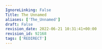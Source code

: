 ```yaml
---
IgnoreLinking: False
Title: The Unnamed
aliases: ['The_Unnamed']
draft: False
revision_date: 2022-06-21 10:31:41+00:00
revision_id: 92168
tags: ['REDIRECT']
---
```


